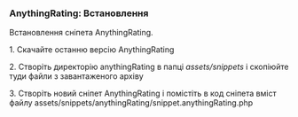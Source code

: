 
<meta http-equiv="Content-Type" content="text/html; charset=utf-8">
<h3>AnythingRating: Встановлення </h3> 
Встановлення сніпета AnythingRating.	
<br>
<p>1. Скачайте останню версію <span class="text-bold">AnythingRating</span></p>
<p>2. Cтворіть директорію <span class="text-bold">anythingRating</span> в папці <em><span class="text-bold">assets/snippets</span></em> і скопіюйте туди  файли з завантаженого архіву</p>
<p>3. Створіть новий сніпет <span class="text-bold">AnythingRating</span> і помістіть в код сніпета вміст файлу assets/snippets/anythingRating/snippet.anythingRating.php</p>
